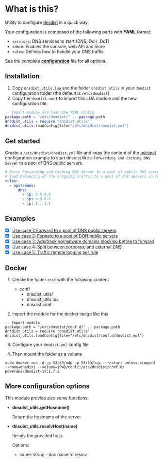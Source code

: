 # What is this?

Utility to configure [dnsdist](https://dnsdist.org/) in a quick way.

Your configuration is composed of the following parts with **YAML** format:
- `services`: DNS services to start (DNS, DoH, DoT)
- `admin`: Enables the console, web API and more
- `rules`: Defines how to handle your DNS traffic

See the complete **[configuration](./examples/dnsdist-full.yml)** file for all options.

## Installation

1. Copy `dnsdist_utils.lua` and the folder `dnsdist_utils` in your `dnsdist` configuration folder (the default is `/etc/dnsdist`)
4. Copy the `dnsdist.conf` to import this LUA module and the new configuration file.

```lua
-- Import module and load the YAML config
package.path = "/etc/dnsdist/" .. package.path
dnsdist_utils = require "dnsdist_utils"
dnsdist_utils.loadConfig{file="/etc/dnsdist/dnsdist.yml"}
```
## Get started

Create a `/etc/dnsdist/dnsdist.yml` file and copy the content of the [minimal](./examples/dnsdist-minimal.yml) configuration example to start dnsdist like a `Forwarding and Caching DNS Server` to a pool of DNS public servers.

```yaml
# Basic Forwarding and Caching DNS Server to a pool of public DNS server
# load balancing of the outgoing traffic to a pool of dns servers in round robin
rules:
  - upstreams:
      dns:
        - ip: 8.8.8.8
        - ip: 9.9.9.9
        - ip: 1.1.1.1
```

## Examples

- [x] [Use case 1: Forward to a pool of DNS public servers](./examples/dnsdist-minimal.yml)
- [x] [Use case 2: Forward to a pool of DOH public servers](./examples/dnsdist-doh.yml)
- [x] [Use case 3: Ads/tracking/malware domains blocking before to forward](./examples/dnsdist-blacklist.yml)
- [x] [Use case 4: Split between corporate and external DNS](./examples/dnsdist-split.yml)
- [x] [Use case 5: Traffic remote logging per rule](./examples/dnsdist-logging.yml)

## Docker 

1. Create the folder `conf` with the following content
   - conf/
     - dnsdist_utils/
     - dnsdist_utils.lua
     - dnsdist.conf

2. Import the module for the docker image like this

```
-- Import module
package.path = "/etc/dnsdist/conf.d/" .. package.path
dnsdist_utils = require "dnsdist_utils"
dnsdist_utils.loadConfig{file="/etc/dnsdist/conf.d/dnsdist.yml"}
```

3. Configure your `dnsdist.yml` config file

4. Then mount the folder as a volume 

```
sudo docker run -d -p 53:53/udp -p 53:53/tcp --restart unless-stopped --name=dnsdist --volume=$PWD/conf/:/etc/dnsdist/conf.d/ powerdns/dnsdist-17:1.7.2
```

## More configuration options

This module provide also some functions:

* **dnsdist_utils.getHosname()**

    Return the hostname of the server.

* **dnsdist_utils.resolvHost(name)**

    Resolv the provided host.

    Options:
    - name: string - dns name to resolv